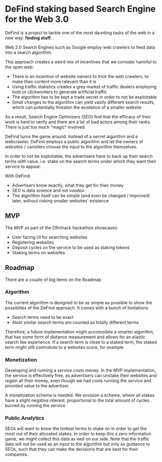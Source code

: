 # DeFind staking based Search Engine for the Web 3.0

DeFind is a project to tackle one of the most daunting tasks of the web in a new way: **finding stuff**.


Web 2.0 Search Engines such as Google employ web crawlers to feed data into a search algorithm.

This approach creates a weird mix of incentives that we consider harmful to the open web:

- There is an incentive of website owners to trick the web crawlers, to make their content more relevant than it is
- Using traffic statistics creates a grey market of traffic dealers employing bots or clickworkers to generate artificial traffic
- The algorithm has to be kept a trade secret in order to not be exploitable
- Small changes to the algorithm can yield vastly different search results, which can potentially threaten the existence of a smaller website

As a result, Search Engine Optimizers (SEO) find that the efficacy of their work is hard to verify and there are a lot of bad actors among their ranks.
There is just too much "magic" involved.


DeFind turns the game around.
Instead of a secret algorithm and a webcrawler, DeFind employs a public algorithm and let the owners of websites / canisters choose the input to the algorithm themselves.

In order to not be exploitable, the advertisers have to back up their search terms with value, i.e. stake on the search terms under which they want their service to appear.

With DeFind:
- Advertisers know exactly, what they get for their money
- SEO is data science and not voodoo
- The algorithm itself can be simple (and even be changed / improved) later, without risking smaller websites' existence

## MVP

The MVP as part of the Dfinihack hackathon showcases:

- User facing UI for searching websites
- Registering websites
- Deposit cycles on the service to be used as staking tokens
- Staking terms on websites

## Roadmap

There are a couple of big items on the Roadmap

### Algorithm

The current algorithm is designed to be as simple as possible to show the possibities of the DeFind approach. It comes with a bunch of limitations:

- Search terms need to be exact
- Alost similar search terms are counted as totally different terms

Therefore, a future implementation might accomodate a smarter algorithm, that has some form of distance measurement and allows for an elastic search like experience.
If a search term is close to a staked term, the staked term might still controbute to a websites score, for example.
### Monetization

Developing and running a service costs money. In the MVP implementation, the service is effectively free, as advertisers can unstake their websites and regain all their money, even though we had costs running the service and provided value to the advertiser.

A monetization scheme is needed. We envision a scheme, where all stakes have a slight negative interest, proportional to the total amount of cycles burned by running the service.

### Public Analytics

SEOs will want to know the hottest terms to stake on in order to get the most out of their allocated stakes. In order to keep this a zero information game, we might collect this data as well on our side. Note that the traffic data will not be used as an input to the algorithm but only as guidance to SEOs, such that they can make the decisions that are best for their companies.